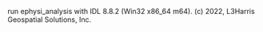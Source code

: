 
run ephysi_analysis with IDL 8.8.2 (Win32 x86_64 m64).
(c) 2022, L3Harris Geospatial Solutions, Inc.
